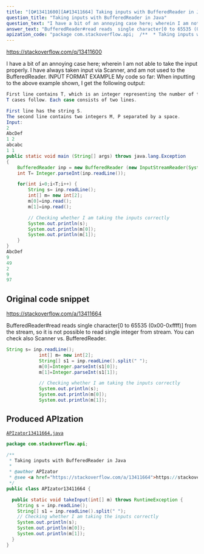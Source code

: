 ```yaml
---
title: "[Q#13411600][A#13411664] Taking inputs with BufferedReader in Java"
question_title: "Taking inputs with BufferedReader in Java"
question_text: "I have a bit of an annoying case here; wherein I am not able to take the input properly. I have always taken input via Scanner, and am not used to the BufferedReader. INPUT FORMAT EXAMPLE My code so far: When inputting to the above example shown, I get the following output:"
answer_text: "BufferedReader#read reads  single character[0 to 65535 (0x00-0xffff)] from the stream, so it is not possible to read single integer from stream. You can check also Scanner vs. BufferedReader."
apization_code: "package com.stackoverflow.api;  /**  * Taking inputs with BufferedReader in Java  *  * @author APIzator  * @see <a href=\"https://stackoverflow.com/a/13411664\">https://stackoverflow.com/a/13411664</a>  */ public class APIzator13411664 {    public static void takeInput(int[] m) throws RuntimeException {     String s = inp.readLine();     String[] s1 = inp.readLine().split(\" \");     // Checking whether I am taking the inputs correctly     System.out.println(s);     System.out.println(m[0]);     System.out.println(m[1]);   } }"
---
```


https://stackoverflow.com/q/13411600

I have a bit of an annoying case here; wherein I am not able to take the input properly. I have always taken input via Scanner, and am not used to the BufferedReader.
INPUT FORMAT
EXAMPLE
My code so far:
When inputting to the above example shown, I get the following output:


```java
First line contains T, which is an integer representing the number of test cases.
T cases follow. Each case consists of two lines.

First line has the string S. 
The second line contains two integers M, P separated by a space.
Input:
2
AbcDef
1 2
abcabc
1 1
public static void main (String[] args) throws java.lang.Exception
{
    BufferedReader inp = new BufferedReader (new InputStreamReader(System.in));
    int T= Integer.parseInt(inp.readLine());

    for(int i=0;i<T;i++) {
        String s= inp.readLine();
        int[] m= new int[2];
        m[0]=inp.read();
        m[1]=inp.read();

        // Checking whether I am taking the inputs correctly
        System.out.println(s);
        System.out.println(m[0]);
        System.out.println(m[1]);
    }
}
AbcDef
9
49
2
9
97
```


## Original code snippet

https://stackoverflow.com/a/13411664

BufferedReader#read reads  single character[0 to 65535 (0x00-0xffff)] from the stream, so it is not possible to read single integer from stream.
You can check also Scanner vs. BufferedReader.

```java
String s= inp.readLine();
            int[] m= new int[2];
            String[] s1 = inp.readLine().split(" ");
            m[0]=Integer.parseInt(s1[0]);
            m[1]=Integer.parseInt(s1[1]);

            // Checking whether I am taking the inputs correctly
            System.out.println(s);
            System.out.println(m[0]);
            System.out.println(m[1]);
```

## Produced APIzation

[`APIzator13411664.java`](https://github.com/pasqualesalza/apization-temp-data/raw/master/apizations/java/APIzator13411664.java)

```java
package com.stackoverflow.api;

/**
 * Taking inputs with BufferedReader in Java
 *
 * @author APIzator
 * @see <a href="https://stackoverflow.com/a/13411664">https://stackoverflow.com/a/13411664</a>
 */
public class APIzator13411664 {

  public static void takeInput(int[] m) throws RuntimeException {
    String s = inp.readLine();
    String[] s1 = inp.readLine().split(" ");
    // Checking whether I am taking the inputs correctly
    System.out.println(s);
    System.out.println(m[0]);
    System.out.println(m[1]);
  }
}

```